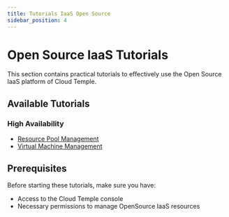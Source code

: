 ```yaml
---
title: Tutorials IaaS Open Source
sidebar_position: 4
---
```


# Open Source IaaS Tutorials

This section contains practical tutorials to effectively use the Open Source IaaS platform of Cloud Temple.

## Available Tutorials

### High Availability
- [Resource Pool Management](tutorials/high_availability/manage_pool.md)
- [Virtual Machine Management](tutorials/high_availability/manage_vm.md)

## Prerequisites

Before starting these tutorials, make sure you have:

- Access to the Cloud Temple console
- Necessary permissions to manage OpenSource IaaS resources